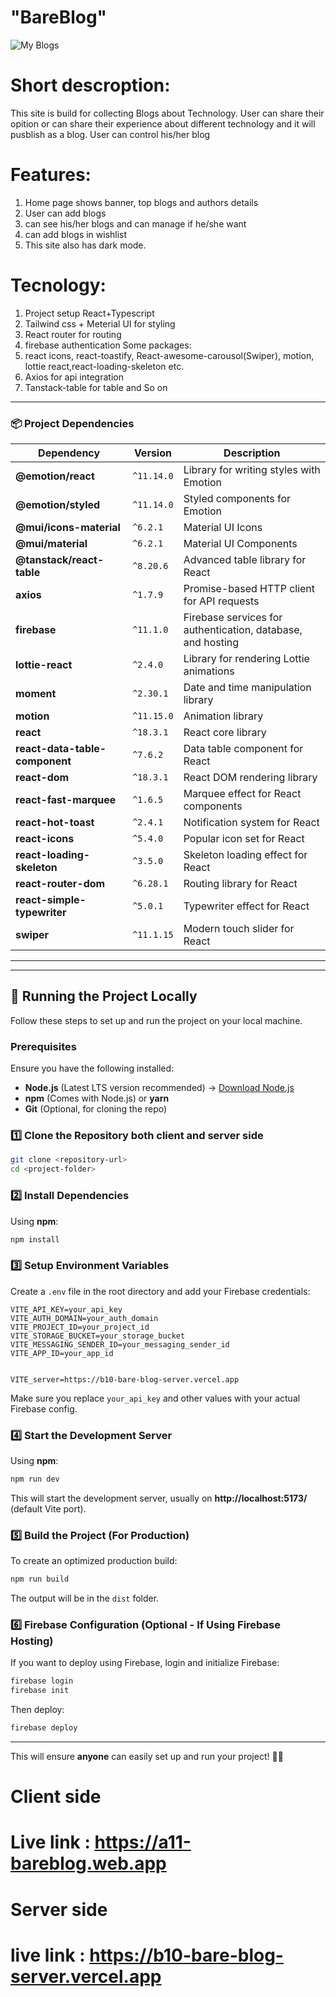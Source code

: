 # "BareBlog"

![My Blogs](https://i.ibb.co.com/gLrbjxMw/bare-Blogs.png)


# Short descroption:
This site is build for collecting Blogs about Technology. User can share their opition or can share their experience about different technology and it will pusblish as a blog.
User can control his/her blog

# Features:
1. Home page shows banner, top blogs and authors details 
2. User can add blogs 
3. can see his/her blogs and can manage if he/she want
4. can add blogs in wishlist
5. This site also has dark mode.
    

# Tecnology:
1. Project setup React+Typescript 
2. Tailwind css + Meterial UI for styling
3. React router for routing
4. firebase authentication
 Some packages:
5. react icons, react-toastify, React-awesome-carousol(Swiper), motion, lottie react,react-loading-skeleton  etc.
6. Axios for api integration
7. Tanstack-table for table and So on


---

### 📦 Project Dependencies

| Dependency | Version | Description |
|------------|---------|-------------|
| **@emotion/react** | `^11.14.0` | Library for writing styles with Emotion |
| **@emotion/styled** | `^11.14.0` | Styled components for Emotion |
| **@mui/icons-material** | `^6.2.1` | Material UI Icons |
| **@mui/material** | `^6.2.1` | Material UI Components |
| **@tanstack/react-table** | `^8.20.6` | Advanced table library for React |
| **axios** | `^1.7.9` | Promise-based HTTP client for API requests |
| **firebase** | `^11.1.0` | Firebase services for authentication, database, and hosting |
| **lottie-react** | `^2.4.0` | Library for rendering Lottie animations |
| **moment** | `^2.30.1` | Date and time manipulation library |
| **motion** | `^11.15.0` | Animation library |
| **react** | `^18.3.1` | React core library |
| **react-data-table-component** | `^7.6.2` | Data table component for React |
| **react-dom** | `^18.3.1` | React DOM rendering library |
| **react-fast-marquee** | `^1.6.5` | Marquee effect for React components |
| **react-hot-toast** | `^2.4.1` | Notification system for React |
| **react-icons** | `^5.4.0` | Popular icon set for React |
| **react-loading-skeleton** | `^3.5.0` | Skeleton loading effect for React |
| **react-router-dom** | `^6.28.1` | Routing library for React |
| **react-simple-typewriter** | `^5.0.1` | Typewriter effect for React |
| **swiper** | `^11.1.15` | Modern touch slider for React |

---

---

## 🚀 Running the Project Locally  

Follow these steps to set up and run the project on your local machine.  

### **Prerequisites**  
Ensure you have the following installed:  
- **Node.js** (Latest LTS version recommended) → [Download Node.js](https://nodejs.org/)  
- **npm** (Comes with Node.js) or **yarn**  
- **Git** (Optional, for cloning the repo)  

### **1️⃣ Clone the Repository both client and server side**  
```sh
git clone <repository-url>
cd <project-folder>
```

### **2️⃣ Install Dependencies**  
Using **npm**:  
```sh
npm install
```


### **3️⃣ Setup Environment Variables**  
Create a `.env` file in the root directory and add your Firebase credentials:  
```env
VITE_API_KEY=your_api_key
VITE_AUTH_DOMAIN=your_auth_domain
VITE_PROJECT_ID=your_project_id
VITE_STORAGE_BUCKET=your_storage_bucket
VITE_MESSAGING_SENDER_ID=your_messaging_sender_id
VITE_APP_ID=your_app_id


VITE_server=https://b10-bare-blog-server.vercel.app
```

Make sure you replace `your_api_key` and other values with your actual Firebase config.  

### **4️⃣ Start the Development Server**  
Using **npm**:  
```sh
npm run dev
```

This will start the development server, usually on **http://localhost:5173/** (default Vite port).  

### **5️⃣ Build the Project (For Production)**  
To create an optimized production build:  
```sh
npm run build
```

The output will be in the `dist` folder.  

### **6️⃣ Firebase Configuration (Optional - If Using Firebase Hosting)**  
If you want to deploy using Firebase, login and initialize Firebase:  
```sh
firebase login
firebase init
```
Then deploy:  
```sh
firebase deploy
```

---

This will ensure **anyone** can easily set up and run your project! 🚀🔥  

# Client side 
# Live link : https://a11-bareblog.web.app

# Server side 
# live link : https://b10-bare-blog-server.vercel.app
